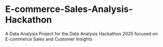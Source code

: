 # E-commerce-Sales-Analysis-Hackathon
A Data Analysis Project for the Data Analysis Hackathon 2025 focused on E-commerce Sales and Customer Insights
